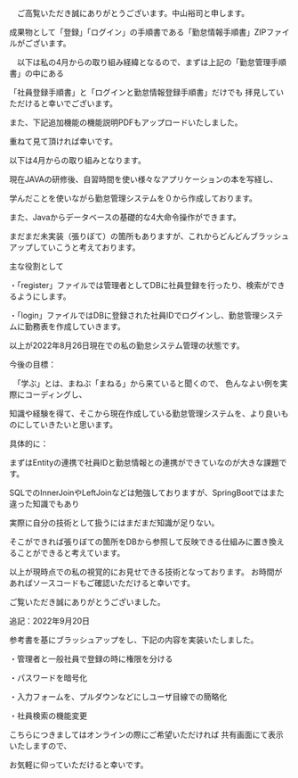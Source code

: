 　ご高覧いただき誠にありがとうございます。中山裕司と申します。
 
 
  
成果物として「登録」「ログイン」の手順書である「勤怠情報手順書」ZIPファイルがございます。
 
  
　以下は私の4月からの取り組み経緯となるので、まずは上記の「勤怠管理手順書」の中にある
 
「社員登録手順書」と「ログインと勤怠情報登録手順書」だけでも 
 拝見していただけると幸いでございます。
  
また、下記追加機能の機能説明PDFもアップロードいたしました。
 
重ねて見て頂ければ幸いです。

 

 
 
以下は4月からの取り組みとなります。
  
  
  
現在JAVAの研修後、自習時間を使い様々なアプリケーションの本を写経し、
 
学んだことを使いながら勤怠管理システムを０から作成しております。
 
また、Javaからデータベースの基礎的な4大命令操作ができます。
 
まだまだ未実装（張りぼて）の箇所もありますが、これからどんどんブラッシュアップしていこうと考えております。
 　
 
主な役割として
 
・「register」ファイルでは管理者としてDBに社員登録を行ったり、検索ができるようにします。
 
・「login」ファイルではDBに登録された社員IDでログインし、勤怠管理システムに勤務表を作成していきます。
 
 
 
 
以上が2022年8月26日現在での私の勤怠システム管理の状態です。
 
 
 
 
今後の目標：
 
　「学ぶ」とは、まねぶ「まねる」から来ていると聞くので、
  色んなよい例を実際にコーディングし、
 
知識や経験を得て、そこから現在作成している勤怠管理システムを、より良いものにしていきたいと思います。
 
具体的に：
 
まずはEntityの連携で社員IDと勤怠情報との連携ができていなのが大きな課題です。
 
SQLでのInnerJoinやLeftJoinなどは勉強しておりますが、SpringBootではまた違った知識でもあり
 
実際に自分の技術として扱うにはまだまだ知識が足りない。
 
そこができれば張りぼての箇所をDBから参照して反映できる仕組みに置き換えることができると考えています。
 
 
以上が現時点での私の視覚的にお見せできる技術となっております。
お時間があればソースコードもご確認いただけると幸いです。
 
 
ご覧いただき誠にありがとうございました。
 
 
 
 
 
 
 
 
 
 
追記：2022年9月20日
 
参考書を基にブラッシュアップをし、下記の内容を実装いたしました。
 
・管理者と一般社員で登録の時に権限を分ける
 
・パスワードを暗号化
 
・入力フォームを、プルダウンなどにしユーザ目線での簡略化
 
・社員検索の機能変更
 
こちらにつきましてはオンラインの際にご希望いただければ
共有画面にて表示いたしますので、
 
お気軽に仰っていただけると幸いです。
